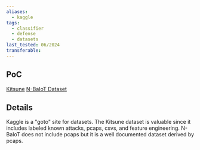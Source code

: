 ```yaml
---
aliases:
  - kaggle
tags:
  - classifier
  - defense
  - datasets
last_tested: 06/2024
transferable:
---
```

## **PoC**

[Kitsune](https://www.kaggle.com/datasets/ymirsky/network-attack-dataset-kitsune) 
[N-BaIoT Dataset](https://www.kaggle.com/datasets/mkashifn/nbaiot-dataset)

## **Details**

Kaggle is a "goto" site for datasets. The Kitsune dataset is valuable since it includes labeled known attacks, pcaps, csvs, and feature engineering. N-BaIoT does not include pcaps but it is a well documented dataset derived by pcaps.